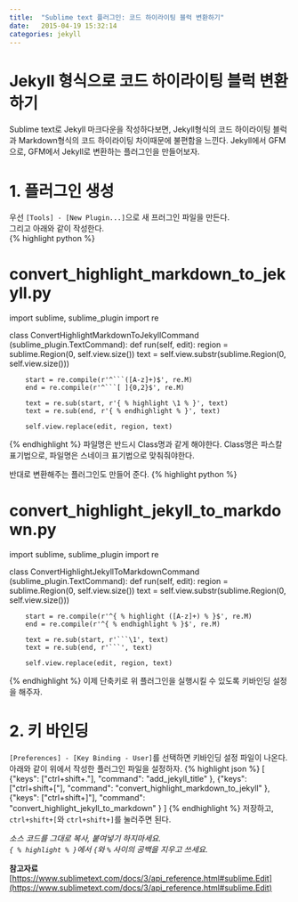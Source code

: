 ```yaml
---
title:  "Sublime text 플러그인: 코드 하이라이팅 블럭 변환하기"
date:   2015-04-19 15:32:14
categories: jekyll
---
```


# Jekyll 형식으로 코드 하이라이팅 블럭 변환하기


Sublime text로 Jekyll 마크다운을 작성하다보면, Jekyll형식의 코드 하이라이팅 블럭과 Markdown형식의 코드 하이라이팅 차이때문에 불편함을 느낀다.
Jekyll에서 GFM으로, GFM에서 Jekyll로 변환하는 플러그인을 만들어보자.


# 1. 플러그인 생성 
우선 `[Tools] - [New Plugin...]`으로 새 프러그인 파일을 만든다.  
그리고 아래와 같이 작성한다.  
{% highlight python %}
# convert_highlight_markdown_to_jekyll.py
import sublime, sublime_plugin
import re

class ConvertHighlightMarkdownToJekyllCommand (sublime_plugin.TextCommand):
	def run(self, edit):
		region = sublime.Region(0, self.view.size())
		text = self.view.substr(sublime.Region(0, self.view.size()))

		start = re.compile(r'^```([A-z]+)$', re.M)
		end = re.compile(r'^```[ ]{0,2}$', re.M)

		text = re.sub(start, r'{ % highlight \1 % }', text)
		text = re.sub(end, r'{ % endhighlight % }', text)

		self.view.replace(edit, region, text)
{% endhighlight %}
파일명은 반드시 Class명과 같게 해야한다. Class명은 파스칼 표기법으로, 파일명은 스네이크 표기법으로 맞춰줘야한다.

반대로 변환해주는 플러그인도 만들어 준다.
{% highlight python %}
# convert_highlight_jekyll_to_markdown.py
import sublime, sublime_plugin
import re

class ConvertHighlightJekyllToMarkdownCommand (sublime_plugin.TextCommand):
	def run(self, edit):
		region = sublime.Region(0, self.view.size())
		text = self.view.substr(sublime.Region(0, self.view.size()))

		start = re.compile(r'^{ % highlight ([A-z]+) % }$', re.M)
		end = re.compile(r'^{ % endhighlight % }$', re.M)

		text = re.sub(start, r'```\1', text)
		text = re.sub(end, r'```', text)

		self.view.replace(edit, region, text)
{% endhighlight %}
이제 단축키로 위 플러그인을 실행시킬 수 있도록 키바인딩 설정을 해주자.

# 2. 키 바인딩
`[Preferences] - [Key Binding - User]`를 선택하면 키바인딩 설정 파일이 나온다. 아래와 같이 위에서 작성한 플러그인 파일을 설정하자.
{% highlight json %}
[
	{"keys": ["ctrl+shift+."], "command": "add_jekyll_title" },
	{"keys": ["ctrl+shift+["], "command": "convert_highlight_markdown_to_jekyll" },
	{"keys": ["ctrl+shift+]"], "command": "convert_highlight_jekyll_to_markdown" }
]
{% endhighlight %}
저장하고, `ctrl+shift+[`와 `ctrl+shift+]`를 눌러주면 된다.


_소스 코드를 그대로 복사, 붙여넣기 하지마세요._  
_`{ % highlight % }`에서 `{`와 `%` 사이의 공백을 지우고 쓰세요._  
  
__참고자료__
[https://www.sublimetext.com/docs/3/api_reference.html#sublime.Edit](https://www.sublimetext.com/docs/3/api_reference.html#sublime.Edit)

